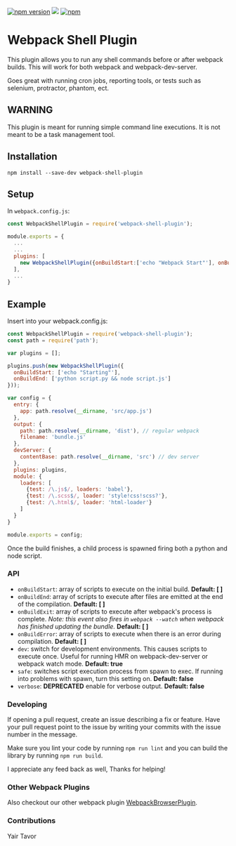 [![npm version](https://badge.fury.io/js/webpack-shell-plugin.svg)](https://badge.fury.io/js/webpack-shell-plugin)
![](https://reposs.herokuapp.com/?path=1337programming/webpack-shell-plugin)
[![npm](https://img.shields.io/npm/dm/webpack-shell-plugin.svg)]()
# Webpack Shell Plugin

This plugin allows you to run any shell commands before or after webpack builds. This will work for both webpack and webpack-dev-server.

Goes great with running cron jobs, reporting tools, or tests such as selenium, protractor, phantom, ect.

## WARNING

This plugin is meant for running simple command line executions. It is not meant to be a task management tool.

## Installation

`npm install --save-dev webpack-shell-plugin`

## Setup
In `webpack.config.js`:

```js
const WebpackShellPlugin = require('webpack-shell-plugin');

module.exports = {
  ...
  ...
  plugins: [
    new WebpackShellPlugin({onBuildStart:['echo "Webpack Start"'], onBuildEnd:['echo "Webpack End"']})
  ],
  ...
}
```

## Example

Insert into your webpack.config.js:

```js
const WebpackShellPlugin = require('webpack-shell-plugin');
const path = require('path');

var plugins = [];

plugins.push(new WebpackShellPlugin({
  onBuildStart: ['echo "Starting"'],
  onBuildEnd: ['python script.py && node script.js']
}));

var config = {
  entry: {
    app: path.resolve(__dirname, 'src/app.js')
  },
  output: {
    path: path.resolve(__dirname, 'dist'), // regular webpack
    filename: 'bundle.js'
  },
  devServer: {
    contentBase: path.resolve(__dirname, 'src') // dev server
  },
  plugins: plugins,
  module: {
    loaders: [
      {test: /\.js$/, loaders: 'babel'},
      {test: /\.scss$/, loader: 'style!css!scss?'},
      {test: /\.html$/, loader: 'html-loader'}
    ]
  }
}

module.exports = config;

```
Once the build finishes, a child process is spawned firing both a python and node script.

### API
* `onBuildStart`: array of scripts to execute on the initial build. **Default: [ ]**
* `onBuildEnd`: array of scripts to execute after files are emitted at the end of the compilation. **Default: [ ]**
* `onBuildExit`: array of scripts to execute after webpack's process is complete. *Note: this event also fires in `webpack --watch` when webpack has finished updating the bundle.* **Default: [ ]**
* `onBuildError`: array of scripts to execute when there is an error during compilation. **Default: [ ]**
* `dev`: switch for development environments. This causes scripts to execute once. Useful for running HMR on webpack-dev-server or webpack watch mode. **Default: true**
* `safe`: switches script execution process from spawn to exec. If running into problems with spawn, turn this setting on. **Default: false**
* `verbose`: **DEPRECATED** enable for verbose output. **Default: false**

### Developing

If opening a pull request, create an issue describing a fix or feature. Have your pull request point to the issue by writing your commits with the issue number in the message.

Make sure you lint your code by running `npm run lint` and you can build the library by running `npm run build`.

I appreciate any feed back as well, Thanks for helping!

### Other Webpack Plugins
Also checkout our other webpack plugin [WebpackBrowserPlugin](https://github.com/1337programming/webpack-browser-plugin).

### Contributions
Yair Tavor
